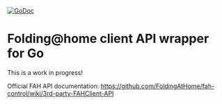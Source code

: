 [![GoDoc](https://godoc.org/github.com/MakotoE/go-fahapi?status.svg)](https://godoc.org/github.com/MakotoE/go-fahapi)

# Folding@home client API wrapper for Go

This is a work in progress!

Official FAH API documentation: https://github.com/FoldingAtHome/fah-control/wiki/3rd-party-FAHClient-API